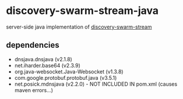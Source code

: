 # discovery-swarm-stream-java
server-side java implementation of [discovery-swarm-stream](https://github.com/RangerMauve/discovery-swarm-stream)

## dependencies
- dnsjava.dnsjava (v2.1.8)
- net.iharder.base64 (v2.3.9)
- org.java-websocket.Java-Websocket (v1.3.8)
- com.google.protobuf.protobuf.java (v3.5.1)
- net.posick.mdnsjava (v2.2.0) - NOT INCLUDED IN pom.xml (causes maven errors...)